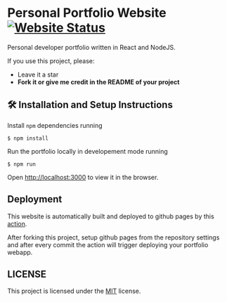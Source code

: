 # Personal Portfolio Website [![Website Status](https://img.shields.io/website-up-down-green-red/https/mspronesti.github.io.svg?label=Website%20status)](https://mspronesti.github.io)&nbsp;


Personal developer portfolio written in React and NodeJS.

If you use this project, please:
* Leave it a star
* **Fork it or give me credit in the README of your project**

## 🛠 Installation and Setup Instructions

Install `npm` dependencies running

```shell
$ npm install
```

Run the portfolio locally in developement mode running

```shell
$ npm run
```

Open [http://localhost:3000](http://localhost:3000) to view it in the browser.

## Deployment
This website is automatically built and deployed to github pages by this [action](https://github.com/mspronesti/mspronesti.github.io/blob/master/.github/workflows/gh-pages-publish.yml).

After forking this project, setup github pages from the repository settings and after every commit the action will trigger deploying your portfolio webapp.

## LICENSE
This project is licensed under the [MIT](https://github.com/mspronesti/mspronesti.github.io/blob/master/LICENSE) license.
